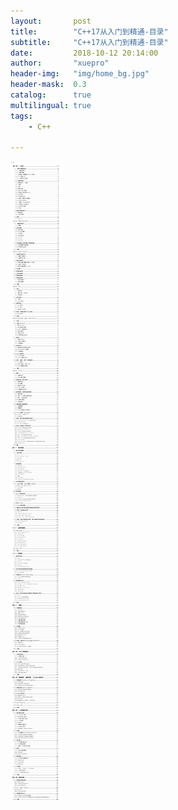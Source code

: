 ```yaml
---
layout:       post
title:        "C++17从入门到精通-目录"
subtitle:     "C++17从入门到精通-目录"
date:         2018-10-12 20:14:00
author:       "xuepro"
header-img:   "img/home_bg.jpg"
header-mask:  0.3
catalog:      true
multilingual: true
tags:
    - C++
    
---   
```


![](/book_imgs/c17catlog.png)
